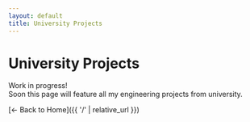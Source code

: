 ```yaml
---
layout: default
title: University Projects
---
```


# University Projects

Work in progress!  
Soon this page will feature all my engineering projects from university.

[← Back to Home]({{ '/' | relative_url }})

